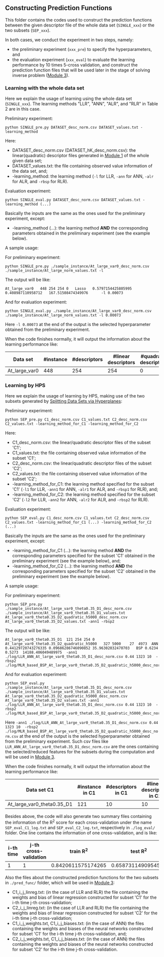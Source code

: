 ## Constructing Prediction Functions

This folder contains the codes used to construct the prediction functions between the given descriptor file of the whole data set (`SINGLE_xxx`) or the two subsets (`SEP_xxx`).

In both cases, we conduct the experiment in two steps, namely:
- the preliminary experiment (`xxx_pre`) to specify the hyperparameters, and
- the evaluation experiment (`xxx_eval`) to evaluate the learning performance by 10 times 5-cross validation, and construct the prediction function files that will be used later in the stage of solving inverse problem ([Module 3](/HPS/Module_3)).

### Learning with the whole data set

Here we explain the usage of learning using the whole data set (`SINGLE_xxx`). 
The learning methods "LLR", "ANN", "ALR", and "RLR" in Table 2 are in this case.

Preliminary experiment:

```
python SINGLE_pre.py DATASET_desc_norm.csv DATASET_values.txt -learning_method
```

Here:
- DATASET_desc_norm.csv (DATASET_hK_desc_norm.csv): the linear(quadratic) descriptor files generated in [Module 1](/HPS/Module_1) of the whole given data set;
- DATASET_values.txt: the file containing observed value information of the data set, and;
- -learning_method: the learning method (`-l` for LLR, `-ann` for ANN, `-alr` for ALR, and `-rbsp` for RLR).

Evaluation experiment:

```
python SINGLE_eval.py DATASET_desc_norm.csv DATASET_values.txt -learning_method (...)
```

Basically the inputs are the same as the ones used for the preliminary experiment, except:
- -learning_method (...): the learning method **AND** the corresponding parameters obtained in the preliminary experiment (see the example below).

A sample usage:

For preliminary experiment:

```
python SINGLE_pre.py ./sample_instance/At_large_var0_desc_norm.csv ./sample_instance/At_large_norm_values.txt -l
```

The output will be like:

```
At_large_var0	448	254	254	0	Lasso	0.5797154425805995	0.408987110958712	167.51508474349976		-l 0.00073
```

And for evaluation experiment:

```
python SINGLE_eval.py ./sample_instance/At_large_var0_desc_norm.csv ./sample_instance/At_large_norm_values.txt -l 0.00073
```

Here `-l 0.00073` at the end of the output is the selected hyperparameter obtained from the preliminary experiment.

When the code finishes normally, it will output the information about the learning performance like:

| Data set | \#instance | \#descriptors | \#linear descriptors | \#quadratic descriptors | learning method | median of train R<sup>2</sup> | min of train R<sup>2</sup> | max of train R<sup>2</sup> | median of test R<sup>2</sup> | min of test R<sup>2</sup> | max of test R<sup>2</sup> | running time(sec) |
| --- | --- | --- | --- | --- | --- | --- | --- | --- | --- | --- | --- | --- |
| At_large_var0 | 448 | 254 | 254 | 0 | Lasso | 0.5773279046164392 | 0.5366019574027185 | 0.6211274634517285 | 0.3911713431555095 | 0.038081164737786555 | 0.521242342190777 | 0.16965603828430176 |

### Learning by HPS

Here we explain the usage of learning by HPS, making use of the two subsets generated by [Splitting Data Sets via Hyperplanes](/HPS/Module_2/Splitting_Data_Sets_via_Hyperplane):

Preliminary experiment:

```
python SEP_pre.py C1_desc_norm.csv C1_values.txt C2_desc_norm.csv C2_values.txt -learning_method_for_C1 -learning_method_for_C2
```

Here:
- C1_desc_norm.csv: the linear/quadratic descriptor files of the subset 'C1';
- C1_values.txt: the file containing observed value information of the subset 'C1';
- C2_desc_norm.csv: the linear/quadratic descriptor files of the subset 'C2';
- C2_values.txt: the file containing observed value information of the subset 'C2';
- -learning_method_for_C1: the learning method specified for the subset 'C1' (`-l1` for LLR, `-ann1` for ANN, `-alr1` for ALR, and `-rbsp1` for RLR), and;
- -learning_method_for_C2: the learning method specified for the subset 'C2' (`-l2` for LLR, `-ann2` for ANN, `-alr2` for ALR, and `-rbsp2` for RLR).

Evaluation experiment:

```
python SEP_eval.py C1_desc_norm.csv C1_values.txt C2_desc_norm.csv C2_values.txt -learning_method_for_C1 (...) -learning_method_for_C2 (...)
```

Basically the inputs are the same as the ones used for the preliminary experiment, except:
- -learning_method_for_C1 (...): the learning method **AND** the corresponding parameters specified for the subset 'C1' obtained in the preliminary experiment (see the example below), and;
- -learning_method_for_C2 (...): the learning method **AND** the corresponding parameters specified for the subset 'C2' obtained in the preliminary experiment (see the example below).


A sample usage:

For preliminary experiment:

```
python SEP_pre.py ./sample_instance/At_large_var0_theta0.35_D1_desc_norm.csv ./sample_instance/At_large_var0_theta0.35_D1_values.txt At_large_var0_theta0.35_D2_quadratic_h5000_desc_norm.csv At_large_var0_theta0.35_D2_values.txt -ann1 -rbsp2
```

The output will be like:

```
At_large_var0_theta0.35_D1	121	254	254	0  At_large_var0_theta0.35_D2_quadratic_h5000	327	5000	27	4973  ANN	0.44129720743276335	0.09686286746090852	35.96302032470703	BSP	0.6234	0.5273	14188.406049489975	-ann1 ./log/LLR_ANN_At_large_var0_theta0.35_D1_desc_norm.csv 0.44 1323 10  -rbsp2 ./log/MLR_based_BSP_At_large_var0_theta0.35_D2_quadratic_h5000_desc_norm.csv	
```

And for evaluation experiment:

```
python SEP_eval.py ./sample_instance/At_large_var0_theta0.35_D1_desc_norm.csv ./sample_instance/At_large_var0_theta0.35_D1_values.txt At_large_var0_theta0.35_D2_quadratic_h5000_desc_norm.csv At_large_var0_theta0.35_D2_values.txt -ann1 ./log/LLR_ANN_At_large_var0_theta0.35_D1_desc_norm.csv 0.44 1323 10  -rbsp2 ./log/MLR_based_BSP_At_large_var0_theta0.35_D2_quadratic_h5000_desc_norm.csv
```

Here `-ann1 ./log/LLR_ANN_At_large_var0_theta0.35_D1_desc_norm.csv 0.44 1323 10  -rbsp2 ./log/MLR_based_BSP_At_large_var0_theta0.35_D2_quadratic_h5000_desc_norm.csv` at the end of the output is the selected hyperparameter obtained from the preliminary experiment. Such csv files like `LLR_ANN_At_large_var0_theta0.35_D1_desc_norm.csv` are the ones containing the selected/reduced features for the subsets during the computation and will be used in [Module 3](/HPS/Module_3).

When the code finishes normally, it will output the information about the learning performance like:

| Data set C1 | \#instance in C1 | \#descriptors in C1 | \#linear descriptors in C1 | \#quadratic descriptors in C1 | Data set C2 | \#instance in C2 | \#descriptors in C2 | \#linear descriptors in C2 | \#quadratic descriptors in C2 | learning method for C1 | median of train R<sup>2</sup> of C1 | min of train R<sup>2</sup> of C1 | max of train R<sup>2</sup> of C1 | median of test R<sup>2</sup> of C1 | min of test R<sup>2</sup> of C1 | max of test R<sup>2</sup> of C1 | running time(sec) for C1 | learning method for C2 | median of train R<sup>2</sup> of C2 | min of train R<sup>2</sup> of C2 | max of train R<sup>2</sup> of C2 | median of test R<sup>2</sup> of C2 | min of test R<sup>2</sup> of C2 | max of test R<sup>2</sup> of C2 | running time(sec) for C2 | ALL | median of train R<sup>2</sup> of HPS | min of train R<sup>2</sup> of HPS | max of train R<sup>2</sup> of HPS | median of test R<sup>2</sup> of HPS | min of test R<sup>2</sup> of HPS | max of test R<sup>2</sup> of HPS |   total running time(sec) |
| --- | --- | --- | --- | --- | --- | --- | --- | --- | --- | --- | --- | --- | --- | --- | --- | --- | --- | --- | --- | --- | --- | --- | --- | --- | --- | --- | --- | --- | --- | --- | --- | --- | --- |
| At_large_var0_theta0.35_D1 | 121 | 10 | 10 |  0 | At_large_var0_theta0.35_D2_quadratic_h5000 | 327 | 39 | 0 | 39 |  ANN | 0.44080679140495954 | 0.27623698613933056 | 0.44557922028326724 | 0.1256260280176708 | -3.154369174844743 | 0.5088258925224387 | 5.402069807052612 | BSP | 0.6185826861886786 | 0.5760320283426084 | 0.6915885578335911 | 0.5322920228884651 | -0.04772080841685944 | 0.6615550826567639 | 0.06558966636657715 | ALL | 0.8199587937517928 | 0.7988590479498323 | 0.8522449855216254 | 0.7647687447715765 | 0.5806001953070816 | 0.8508567427925742 | 5.4676594734191895 | 

Besides above, the code will also generate two summary files containing the information of the R<sup>2</sup> score for each cross-validation under the name `SEP_eval_C1_log.txt` and `SEP_eval_C2_log.txt`, respectively in `./log_eval/` folder. One line contains the information of one cross-validation, and is like:

| i-th time | j-th cross-validation | train R<sup>2</sup> | test R<sup>2</sup> | running time(sec) | train R<sup>2</sup> for only C1 or C2 | test R<sup>2</sup> for only C1 or C2 | 
| --- | --- | --- | --- | --- | --- | --- |
| 1 | 1 | 0.8420611575174265 | 0.6587311490954544 | 0.08189535140991211 | 0.6532945133522152 | 0.38561774355971723|

Also the files about the constructed prediction functions for the two subsets in `./pred_func/` folder, which will be used in [Module 3](/HPS/Module_3):
- C1_i_j_linreg.txt: (in the case of LLR and RLR) the file containing the weights and bias of linear regression constructed for subset 'C1' for the i-th time j-th cross-validation;
- C2_i_j_linreg.txt: (in the case of LLR and RLR) the file containing the weights and bias of linear regression constructed for subset 'C2' for the i-th time j-th cross-validation;
- C1_i_j_weights.txt, C1_i_j_biases.txt: (in the case of ANN) the files containing the weights and biases of the neural networks constructed for subset 'C1' for the i-th time j-th cross-validation, and;
- C2_i_j_weights.txt, C1_i_j_biases.txt: (in the case of ANN) the files containing the weights and biases of the neural networks constructed for subset 'C2' for the i-th time j-th cross-validation.





